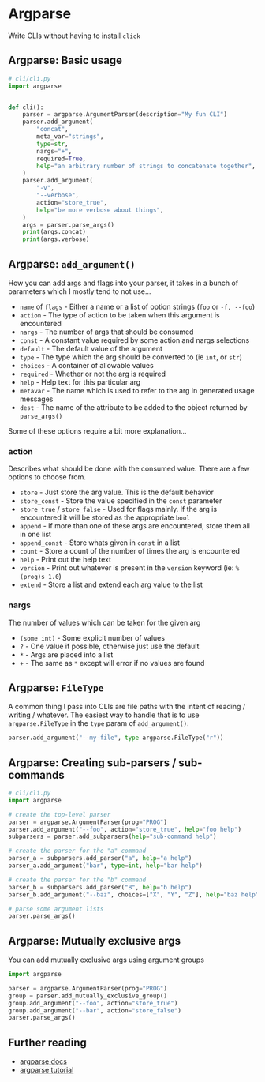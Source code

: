 # Argparse

Write CLIs without having to install `click`

## Argparse: Basic usage

```python
# cli/cli.py
import argparse


def cli():
    parser = argparse.ArgumentParser(description="My fun CLI")
    parser.add_argument(
        "concat",
        meta_var="strings",
        type=str,
        nargs="+",
        required=True,
        help="an arbitrary number of strings to concatenate together",
    )
    parser.add_argument(
        "-v",
        "--verbose",
        action="store_true",
        help="be more verbose about things",
    )
    args = parser.parse_args()
    print(args.concat)
    print(args.verbose)
```

## Argparse: `add_argument()`

How you can add args and flags into your parser,
it takes in a bunch of parameters which I mostly tend to not use...

* `name` of `flags` - Either a name or a list of option strings (`foo` or `-f, --foo`)
* `action` - The type of action to be taken when this argument is encountered
* `nargs` - The number of args that should be consumed
* `const` - A constant value required by some action and nargs selections
* `default` - The default value of the argument
* `type` - The type which the arg should be converted to (ie `int`, or `str`)
* `choices` - A container of allowable values
* `required` - Whether or not the arg is required
* `help` - Help text for this particular arg
* `metavar` - The name which is used to refer to the arg in generated usage messages
* `dest` - The name of the attribute to be added to the object returned by `parse_args()`

Some of these options require a bit more explanation...

### action

Describes what should be done with the consumed value. There are a few options
to choose from.

* `store` - Just store the arg value. This is the default behavior
* `store_const` - Store the value specified in the `const` parameter
* `store_true` / `store_false` - Used for flags mainly. If the arg is encountered
  it will be stored as the appropriate `bool`
* `append` - If more than one of these args are encountered, store them all in one
  list
* `append_const` - Store whats given in `const` in a list
* `count` - Store a count of the number of times the arg is encountered
* `help` - Print out the help text
* `version` - Print out whatever is present in the `version` keyword
  (ie: `%(prog)s 1.0`)
* `extend` - Store a list and extend each arg value to the list

### nargs

The number of values which can be taken for the given arg

* `(some int)` - Some explicit number of values
* `?` - One value if possible, otherwise just use the default
* `*` - Args are placed into a list
* `+` - The same as `*` except will error if no values are found

## Argparse: `FileType`

A common thing I pass into CLIs are file paths with the intent of
reading / writing / whatever. The easiest way to handle that is to use
`argparse.FileType` in the `type` param of `add_argument()`.

```python
parser.add_argument("--my-file", type argparse.FileType("r"))
```

## Argparse: Creating sub-parsers / sub-commands

```python
# cli/cli.py
import argparse

# create the top-level parser
parser = argparse.ArgumentParser(prog="PROG")
parser.add_argument("--foo", action="store_true", help="foo help")
subparsers = parser.add_subparsers(help="sub-command help")

# create the parser for the "a" command
parser_a = subparsers.add_parser("a", help="a help")
parser_a.add_argument("bar", type=int, help="bar help")

# create the parser for the "b" command
parser_b = subparsers.add_parser("B", help="b help")
parser_b.add_argument("--baz", choices=["X", "Y", "Z"], help="baz help")

# parse some argument lists
parser.parse_args()
```

## Argparse: Mutually exclusive args

You can add mutually exclusive args using argument groups

```python
import argparse

parser = argparse.ArgumentParser(prog="PROG")
group = parser.add_mutually_exclusive_group()
group.add_argument("--foo", action="store_true")
group.add_argument("--bar", action="store_false")
parser.parse_args()
```

## Further reading

* [argparse docs](https://docs.python.org/3/library/argparse.html)
* [argparse tutorial](https://docs.python.org/3/howto/argparse.html)
